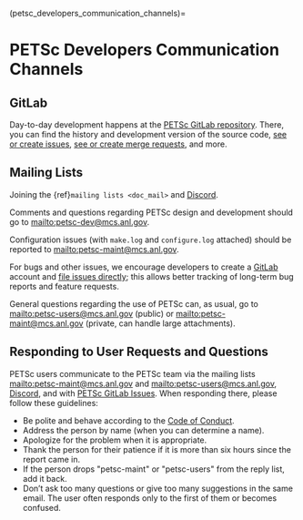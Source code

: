 (petsc_developers_communication_channels)=

# PETSc Developers Communication Channels

## GitLab

Day-to-day development happens at the [PETSc GitLab repository](https://gitlab.com/petsc/petsc).
There, you can find the history and development version of the source code,
[see or create issues](https://gitlab.com/petsc/petsc/issues),
[see or create merge requests](https://gitlab.com/petsc/petsc/-/merge_requests),
and more.

## Mailing Lists

Joining the {ref}`mailing lists <doc_mail>` and [Discord](https://discord.gg/Fqm8r6Gcyb).

Comments and questions regarding PETSc design and development should go to <mailto:petsc-dev@mcs.anl.gov>.

Configuration issues (with `make.log` and `configure.log` attached) should be reported to <mailto:petsc-maint@mcs.anl.gov>.

For bugs and other issues, we encourage developers to create a [GitLab](https://gitlab.com) account and
[file issues directly](https://gitlab.com/petsc/petsc/issues);
this allows better tracking of long-term bug reports and feature requests.

General questions regarding the use of PETSc can, as usual, go to <mailto:petsc-users@mcs.anl.gov> (public)
or <mailto:petsc-maint@mcs.anl.gov> (private, can handle large attachments).

## Responding to User Requests and Questions

PETSc users communicate to the PETSc team via the mailing lists
<mailto:petsc-maint@mcs.anl.gov> and <mailto:petsc-users@mcs.anl.gov>, [Discord](https://discord.gg/Fqm8r6Gcyb), and with
[PETSc GitLab Issues](https://gitlab.com/petsc/petsc/-/issues). When responding there,
please follow these guidelines:

- Be polite and behave according to the [Code of Conduct](https://gitlab.com/petsc/petsc/-/blob/main/CODE_OF_CONDUCT.md).
- Address the person by name (when you can determine a name).
- Apologize for the problem when it is appropriate.
- Thank the person for their patience if it is more than six hours since the report came in.
- If the person drops "petsc-maint" or "petsc-users" from the reply list, add it back.
- Don’t ask too many questions or give too many suggestions in the same email. The user often responds only to the first of them or becomes confused.
